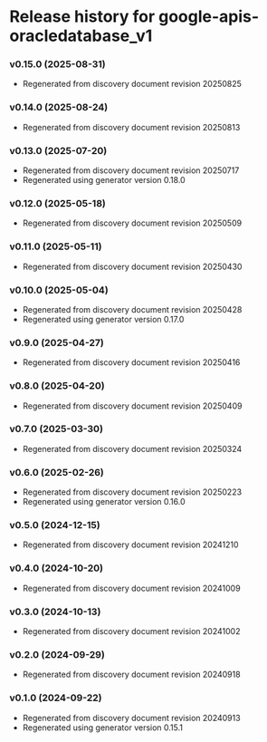 # Release history for google-apis-oracledatabase_v1

### v0.15.0 (2025-08-31)

* Regenerated from discovery document revision 20250825

### v0.14.0 (2025-08-24)

* Regenerated from discovery document revision 20250813

### v0.13.0 (2025-07-20)

* Regenerated from discovery document revision 20250717
* Regenerated using generator version 0.18.0

### v0.12.0 (2025-05-18)

* Regenerated from discovery document revision 20250509

### v0.11.0 (2025-05-11)

* Regenerated from discovery document revision 20250430

### v0.10.0 (2025-05-04)

* Regenerated from discovery document revision 20250428
* Regenerated using generator version 0.17.0

### v0.9.0 (2025-04-27)

* Regenerated from discovery document revision 20250416

### v0.8.0 (2025-04-20)

* Regenerated from discovery document revision 20250409

### v0.7.0 (2025-03-30)

* Regenerated from discovery document revision 20250324

### v0.6.0 (2025-02-26)

* Regenerated from discovery document revision 20250223
* Regenerated using generator version 0.16.0

### v0.5.0 (2024-12-15)

* Regenerated from discovery document revision 20241210

### v0.4.0 (2024-10-20)

* Regenerated from discovery document revision 20241009

### v0.3.0 (2024-10-13)

* Regenerated from discovery document revision 20241002

### v0.2.0 (2024-09-29)

* Regenerated from discovery document revision 20240918

### v0.1.0 (2024-09-22)

* Regenerated from discovery document revision 20240913
* Regenerated using generator version 0.15.1

